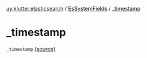[uy.klutter.elasticsearch](../index.md) / [EsSystemFields](index.md) / [_timestamp](.)


# _timestamp

`_timestamp` [(source)](https://github.com/kohesive/klutter/blob/master/elasticsearch-jdk7/src/main/kotlin/uy/klutter/elasticsearch/Mappings.kt#L11)


